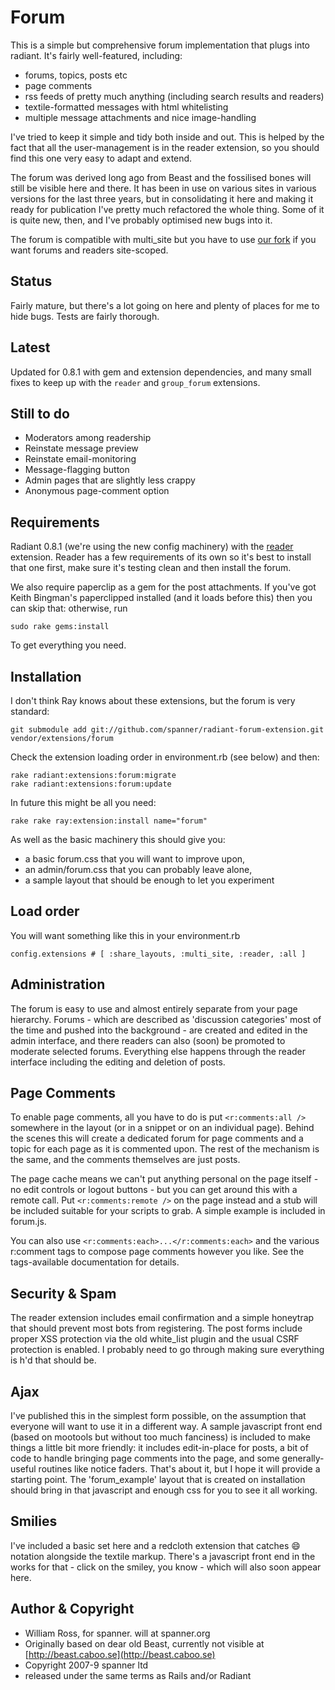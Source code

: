 # Forum

This is a simple but comprehensive forum implementation that plugs into radiant. It's fairly well-featured, including:

* forums, topics, posts etc
* page comments
* rss feeds of pretty much anything (including search results and readers)
* textile-formatted messages with html whitelisting
* multiple message attachments and nice image-handling

I've tried to keep it simple and tidy both inside and out. This is helped by the fact that all the user-management is in the reader extension, so you should find this one very easy to adapt and extend. 

The forum was derived long ago from Beast and the fossilised bones will still be visible here and there. It has been in use on various sites in various versions for the last three years, but in consolidating it here and making it ready for publication I've pretty much refactored the whole thing. Some of it is quite new, then, and I've probably optimised new bugs into it. 

The forum is compatible with multi_site but you have to use [our fork](https://github.com/spanner/radiant-multi-site-extension) if you want forums and readers site-scoped.

## Status

Fairly mature, but there's a lot going on here and plenty of places for me to hide bugs. Tests are fairly thorough.

## Latest

Updated for 0.8.1 with gem and extension dependencies, and many small fixes to keep up with the `reader` and `group_forum` extensions.

## Still to do

* Moderators among readership
* Reinstate message preview
* Reinstate email-monitoring
* Message-flagging button
* Admin pages that are slightly less crappy
* Anonymous page-comment option

## Requirements

Radiant 0.8.1 (we're using the new config machinery) with the [reader](http://github.com/spanner/radiant-reader-extension) extension. Reader has a few requirements of its own so it's best to install that one first, make sure it's testing clean and then install the forum.

We also require paperclip as a gem for the post attachments. If you've got Keith Bingman's paperclipped installed (and it loads before this) then you can skip that: otherwise, run 

	sudo rake gems:install
	
To get everything you need. 

## Installation

I don't think Ray knows about these extensions, but the forum is very standard:

	git submodule add git://github.com/spanner/radiant-forum-extension.git vendor/extensions/forum

Check the extension loading order in environment.rb (see below) and then:

	rake radiant:extensions:forum:migrate
	rake radiant:extensions:forum:update

In future this might be all you need:

	rake rake ray:extension:install name="forum"

As well as the basic machinery this should give you:

* a basic forum.css that you will want to improve upon,
* an admin/forum.css that you can probably leave alone, 
* a sample layout that should be enough to let you experiment

## Load order

You will want something like this in your environment.rb

	config.extensions # [ :share_layouts, :multi_site, :reader, :all ] 
	
## Administration

The forum is easy to use and almost entirely separate from your page hierarchy. Forums - which are described as 'discussion categories' most of the time and pushed into the background - are created and edited in the admin interface, and there readers can also (soon) be promoted to moderate selected forums. Everything else happens through the reader interface including the editing and deletion of posts.

## Page Comments

To enable page comments, all you have to do is put `<r:comments:all />` somewhere in the layout (or in a snippet or on an individual page). Behind the scenes this will create a dedicated forum for page comments and a topic for each page as it is commented upon. The rest of the mechanism is the same, and the comments themselves are just posts. 

The page cache means we can't put anything personal on the page itself - no edit controls or logout buttons - but you can get around this with a remote call. Put `<r:comments:remote />` on the page instead and a stub will be included suitable for your scripts to grab. A simple example is included in forum.js.

You can also use `<r:comments:each>...</r:comments:each>` and the various r:comment tags to compose page comments however you like. See the tags-available documentation for details.

## Security & Spam

The reader extension includes email confirmation and a simple honeytrap that should prevent most bots from registering. The post forms include proper XSS protection via the old white_list plugin and the usual CSRF protection is enabled. I probably need to go through making sure everything is h'd that should be.

## Ajax

I've published this in the simplest form possible, on the assumption that everyone will want to use it in a different way. A sample javascript front end (based on mootools but without too much fanciness) is included to make things a little bit more friendly: it includes edit-in-place for posts, a bit of code to handle bringing page comments into the page, and some generally-useful routines like notice faders. That's about it, but I hope it will provide a starting point. The 'forum_example' layout that is created on installation should bring in that javascript and enough css for you to see it all working.

## Smilies

I've included a basic set here and a redcloth extension that catches :smile: notation alongside the textile markup. There's a javascript front end in the works for that - click on the smiley, you know - which will also soon appear here.

## Author & Copyright

* William Ross, for spanner. will at spanner.org
* Originally based on dear old Beast, currently not visible at [http://beast.caboo.se](http://beast.caboo.se)
* Copyright 2007-9 spanner ltd
* released under the same terms as Rails and/or Radiant